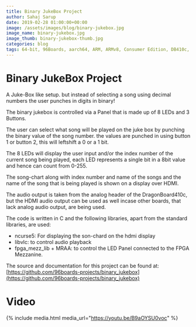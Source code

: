 ```yaml
---
title: Binary JukeBox Project
author: Sahaj Sarup
date: 2019-02-28 01:00:00+00:00
image: /assets/images/blog/binary-jukebox.jpg
image_name: binary-jukebox.jpg
image_thumb: binary-jukebox-thumb.jpg
categories: blog
tags: 64-bit, 96Boards, aarch64, ARM, ARMv8, Consumer Edition, DB410c, dragonboard410c, Linaro, Linux, fedora, arm64, aarch64, rock960, FPGA, raspberry pi, arduino, shild, hat
---
```


# Binary JukeBox Project

A Juke-Box like setup. but instead of selecting a song using decimal numbers the user punches in digits in binary!

The binary jukebox is controlled via a Panel that is made up of 8 LEDs and 3 Buttons.

The user can select what song will be played on the juke box by punching the binary value of the song number. the values are punched in using button 1 or button 2, this will leftshift a 0 or a 1 bit.

The 8 LEDs will display the user input and/or the index number of the current song being played, each LED represents a single bit in a 8bit value and hence can count from 0-255.

The song-chart along with index number and name of the songs and the name of the song that is being played is shown on a display over HDMI.

The audio output is taken from the analog header of the DragonBoard410c, but the HDMI audio output can be used as well incase other boards, that lack analog audio output, are being used.

The code is written in C and the following libraries, apart from the standard libraries, are used:
- ncurse5: For displaying the son-chard on the hdmi display
- libvlc: to control audio playback
- fpga_mezz_lib + MRAA: to control the LED Panel connected to the FPGA Mezzanine.

The source and documentation for this project can be found at: [https://github.com/96boards-projects/binary_jukebox](https://github.com/96boards-projects/binary_jukebox)

# Video

{% include media.html media_url="https://youtu.be/B9aOYSU0voc" %}
